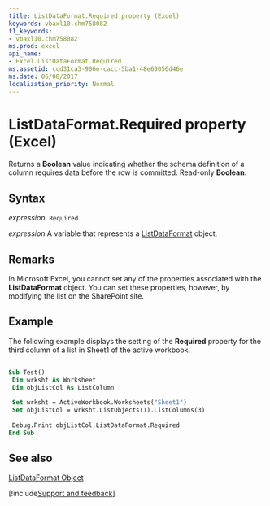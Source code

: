 ```yaml
---
title: ListDataFormat.Required property (Excel)
keywords: vbaxl10.chm758082
f1_keywords:
- vbaxl10.chm758082
ms.prod: excel
api_name:
- Excel.ListDataFormat.Required
ms.assetid: ccd31ca3-906e-cacc-5ba1-48e60056d46e
ms.date: 06/08/2017
localization_priority: Normal
---
```



# ListDataFormat.Required property (Excel)

 Returns a **Boolean** value indicating whether the schema definition of a column requires data before the row is committed. Read-only **Boolean**.


## Syntax

_expression_. `Required`

_expression_ A variable that represents a [ListDataFormat](Excel.ListDataFormat.md) object.


## Remarks

In Microsoft Excel, you cannot set any of the properties associated with the  **ListDataFormat** object. You can set these properties, however, by modifying the list on the SharePoint site.


## Example

The following example displays the setting of the  **Required** property for the third column of a list in Sheet1 of the active workbook.


```vb
 
Sub Test() 
 Dim wrksht As Worksheet 
 Dim objListCol As ListColumn 
 
 Set wrksht = ActiveWorkbook.Worksheets("Sheet1") 
 Set objListCol = wrksht.ListObjects(1).ListColumns(3) 
 
 Debug.Print objListCol.ListDataFormat.Required 
End Sub
```


## See also


[ListDataFormat Object](Excel.ListDataFormat.md)

[!include[Support and feedback](~/includes/feedback-boilerplate.md)]
